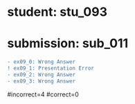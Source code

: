 # student: stu_093
# submission: sub_011

```diff
- ex09_0: Wrong Answer
! ex09_1: Presentation Error
- ex09_2: Wrong Answer
- ex09_3: Wrong Answer
```
#incorrect=4
#correct=0
